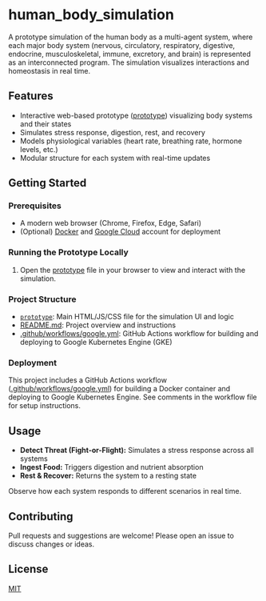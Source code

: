 # human_body_simulation

A prototype simulation of the human body as a multi-agent system, where each major body system (nervous, circulatory, respiratory, digestive, endocrine, musculoskeletal, immune, excretory, and brain) is represented as an interconnected program. The simulation visualizes interactions and homeostasis in real time.

## Features

- Interactive web-based prototype ([prototype](prototype)) visualizing body systems and their states
- Simulates stress response, digestion, rest, and recovery
- Models physiological variables (heart rate, breathing rate, hormone levels, etc.)
- Modular structure for each system with real-time updates

## Getting Started

### Prerequisites

- A modern web browser (Chrome, Firefox, Edge, Safari)
- (Optional) [Docker](https://www.docker.com/) and [Google Cloud](https://cloud.google.com/) account for deployment

### Running the Prototype Locally

1. Open the [prototype](prototype) file in your browser to view and interact with the simulation.

### Project Structure

- [`prototype`](prototype): Main HTML/JS/CSS file for the simulation UI and logic
- [README.md](README.md): Project overview and instructions
- [.github/workflows/google.yml](.github/workflows/google.yml): GitHub Actions workflow for building and deploying to Google Kubernetes Engine (GKE)

### Deployment

This project includes a GitHub Actions workflow ([.github/workflows/google.yml](.github/workflows/google.yml)) for building a Docker container and deploying to Google Kubernetes Engine. See comments in the workflow file for setup instructions.

## Usage

- **Detect Threat (Fight-or-Flight):** Simulates a stress response across all systems
- **Ingest Food:** Triggers digestion and nutrient absorption
- **Rest & Recover:** Returns the system to a resting state

Observe how each system responds to different scenarios in real time.

## Contributing

Pull requests and suggestions are welcome! Please open an issue to discuss changes or ideas.

## License

[MIT](LICENSE)
